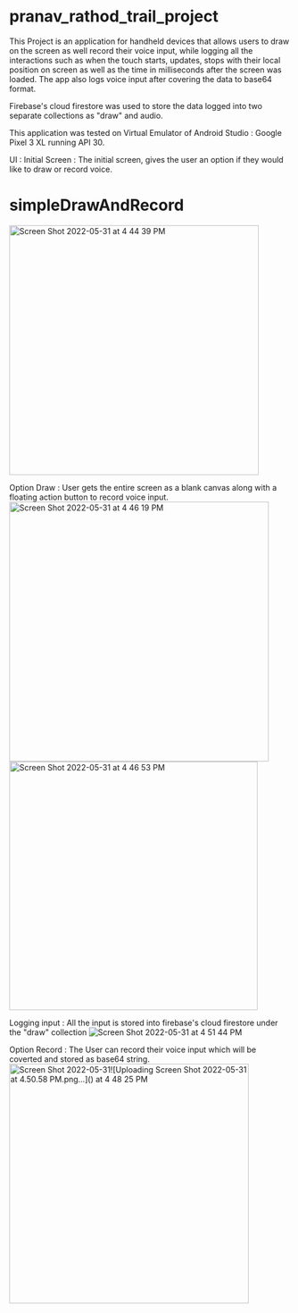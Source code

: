 # pranav_rathod_trail_project

This Project is an application for handheld devices that allows users to draw on the screen as well record their voice input, while logging all the interactions such as when the touch starts, updates, stops with their local position on screen as well as the time in milliseconds after the screen was loaded. The app also logs voice input after covering the data to base64 format.

Firebase's cloud firestore was used to store the data logged into two separate collections as "draw" and audio.

This application was tested on Virtual Emulator of Android Studio : Google Pixel 3 XL running API 30.

UI : 
Initial Screen : 
The initial screen, gives the user an option if they would like to draw or record voice.



# simpleDrawAndRecord
<img width="447" alt="Screen Shot 2022-05-31 at 4 44 39 PM" src="https://user-images.githubusercontent.com/79948560/171289524-9e8be693-9ff8-4316-a92f-f280cb57a041.png">

Option Draw : 
User gets the entire screen as a blank canvas along with a floating action button to record voice input.
<img width="465" alt="Screen Shot 2022-05-31 at 4 46 19 PM" src="https://user-images.githubusercontent.com/79948560/171289725-121789c0-b6d2-4c64-9fe8-fccf9bdd92e0.png">         <img width="445" alt="Screen Shot 2022-05-31 at 4 46 53 PM" src="https://user-images.githubusercontent.com/79948560/171289793-63ea57ca-4322-41aa-a578-e856bb5cf46e.png">

Logging input : 
All the input is stored into firebase's cloud firestore under the "draw" collection
![Screen Shot 2022-05-31 at 4 51 44 PM](https://user-images.githubusercontent.com/79948560/171290351-3f1733a2-21a7-443f-bb00-0ea6a736b7c4.png)



Option Record : 
The User can record their voice input which will be coverted and stored as base64 string.
<img width="429" alt="Screen Shot 2022-05-31![Uploading Screen Shot 2022-05-31 at 4.50.58 PM.png…]()
 at 4 48 25 PM" src="https://user-images.githubusercontent.com/79948560/171289960-e8ce9b3d-07b0-4269-bb83-67d8ecc28560.png">
